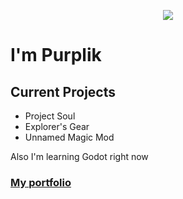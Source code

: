 <p align="center">
  <img src="https://user-images.githubusercontent.com/60230933/183299351-2afd3051-3085-4198-be2a-40afe50b83bb.png">
</p>

<h1 style=style="align: center;"> I'm Purplik </h1>

## Current Projects
- Project Soul
- Explorer's Gear
- Unnamed Magic Mod

Also I'm learning Godot right now

### [My portfolio](https://purplikdev.github.io "Portfolio")
